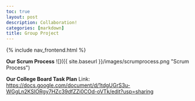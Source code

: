 ```yaml
---
toc: true
layout: post
description: Collaboration!
categories: [markdown]
title: Group Project 
---
```


{% include nav_frontend.html %}

**Our Scrum Process**
![]({{ site.baseurl }}/images/scrumprocess.png "Scrum Process")

**Our College Board Task Plan**
Link: https://docs.google.com/document/d/1tdgUGrS3u-WGgLn2KSIORgy7HZc39dfZZi0COd-oVTk/edit?usp=sharing

